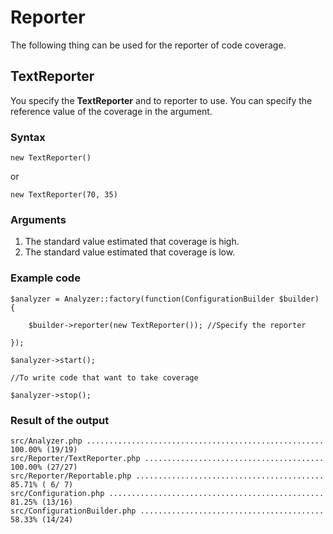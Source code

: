 Reporter
=====================================

The following thing can be used for the reporter of code coverage.

TextReporter
-------------------------------------

You specify the **TextReporter** and to reporter to use.
You can specify the reference value of the coverage in the argument.

### Syntax

	new TextReporter()

or

	new TextReporter(70, 35)

### Arguments

1. The standard value estimated that coverage is high.
2. The standard value estimated that coverage is low.

### Example code

	$analyzer = Analyzer::factory(function(ConfigurationBuilder $builder) {

		$builder->reporter(new TextReporter()); //Specify the reporter

	});

	$analyzer->start();

	//To write code that want to take coverage

	$analyzer->stop();

### Result of the output

	src/Analyzer.php ..................................................... 100.00% (19/19)
	src/Reporter/TextReporter.php ........................................ 100.00% (27/27)
	src/Reporter/Reportable.php ..........................................  85.71% ( 6/ 7)
	src/Configuration.php ................................................  81.25% (13/16)
	src/ConfigurationBuilder.php .........................................  58.33% (14/24)
